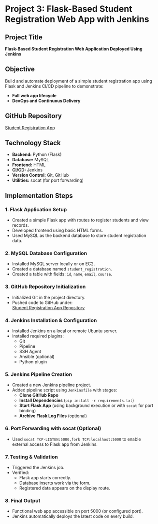 # Project 3: Flask-Based Student Registration Web App with Jenkins

## Project Title
**Flask-Based Student Registration Web Application Deployed Using Jenkins**

## Objective
Build and automate deployment of a simple student registration app using Flask and Jenkins CI/CD pipeline to demonstrate:

- **Full web app lifecycle**
- **DevOps and Continuous Delivery**

## GitHub Repository
[Student Registration App](https://github.com/Atharva%20Kishor%20Matale/stud-reg-flask-app/tree/master)

## Technology Stack
- **Backend:** Python (Flask)
- **Database:** MySQL
- **Frontend:** HTML
- **CI/CD:** Jenkins
- **Version Control:** Git, GitHub
- **Utilities:** socat (for port forwarding)

## Implementation Steps

### 1. Flask Application Setup
- Created a simple Flask app with routes to register students and view records.
- Developed frontend using basic HTML forms.
- Used MySQL as the backend database to store student registration data.

### 2. MySQL Database Configuration
- Installed MySQL server locally or on EC2.
- Created a database named `student_registration`.
- Created a table with fields: `id`, `name`, `email`, `course`.

### 3. GitHub Repository Initialization
- Initialized Git in the project directory.
- Pushed code to GitHub under:  
  [Student Registration App Repository](https://github.com/Atharva%20Kishor%20Matale/stud-reg-flask-app/tree/master)

### 4. Jenkins Installation & Configuration
- Installed Jenkins on a local or remote Ubuntu server.
- Installed required plugins:  
  - Git  
  - Pipeline  
  - SSH Agent  
  - Ansible (optional)  
  - Python plugin

### 5. Jenkins Pipeline Creation
- Created a new Jenkins pipeline project.
- Added pipeline script using `Jenkinsfile` with stages:
  - **Clone GitHub Repo**
  - **Install Dependencies** (`pip install -r requirements.txt`)
  - **Start Flask App** (using background execution or with `socat` for port binding)
  - **Archive Flask Log Files** (optional)

### 6. Port Forwarding with socat (Optional)
- Used `socat TCP-LISTEN:5000,fork TCP:localhost:5000` to enable external access to Flask app from Jenkins.

### 7. Testing & Validation
- Triggered the Jenkins job.
- Verified:
  - Flask app starts correctly.
  - Database inserts work via the form.
  - Registered data appears on the display route.

### 8. Final Output
- Functional web app accessible on port 5000 (or configured port).
- Jenkins automatically deploys the latest code on every build.
